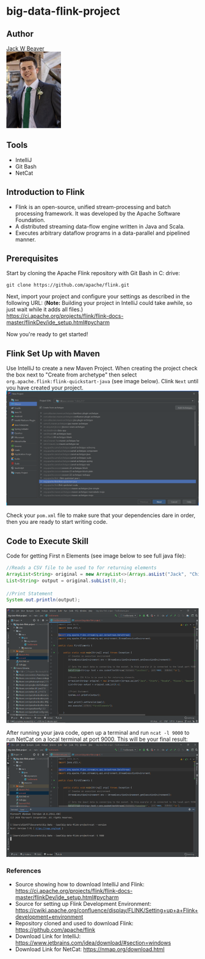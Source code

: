 # big-data-flink-project

## Author
[Jack W Beaver](https://github.com/JackWBeaver) <br>
<img src="Selfie.jpg" widt="150" height="200" />

## Tools
- IntelliJ
- Git Bash
- NetCat

## Introduction to Flink
- Flink is an open-source, unified stream-processing and batch processing framework. It was developed by the Apache Software Foundation.
- A distributed streaming data-flow engine written in Java and Scala.
- Executes arbitrary dataflow programs in a data-parallel and pipelined manner.

## Prerequisites
Start by cloning the Apache Flink repository with Git Bash in C: drive:
```Git Bash
git clone https://github.com/apache/flink.git
```
Next, import your project and configure your settings as described in the following URL: (**Note:** Building your project in IntelliJ could take awhile, so just wait while it adds all files.) <br>  https://ci.apache.org/projects/flink/flink-docs-master/flinkDev/ide_setup.html#pycharm

Now you're ready to get started!

## Flink Set Up with Maven
Use IntelliJ to create a new Maven Project. When creating the project check the box next to "Create from archetype" then select ```org.apache.flink:flink-quickstart-java``` (see image below). Clink ```Next``` until you have created your project.
<img src="Maven1.PNG" width="600" height="300"/>

Check your ```pom.xml``` file to make sure that your dependencies dare in order, then you are ready to start writing code.

## Code to Execute Skill
Code for getting First n Elements (see image below to see full java file):
```Java
//Reads a CSV file to be used to for returning elements
ArrayList<String> original = new ArrayList<>(Arrays.asList("Jack", "Chiefs", "Royals", "Mizzou", "Beaver", "Big Data", "NWMSU", "KC", "USA"));
List<String> output = original.subList(0,4);

//Print Statement
System.out.println(output);
```
<img src="Success1.PNG" width="600" height="300"/>

After running your java code, open up a terminal and run ```ncat -l 9000``` to run NetCat on a local terminal at port 9000. This will be your final result:
<img src="Success2.PNG" width="600" height="300"/>


### References
- Source showing how to download IntelliJ and Flink: https://ci.apache.org/projects/flink/flink-docs-master/flinkDev/ide_setup.html#pycharm
- Source for setting up Flink Development Environment: https://cwiki.apache.org/confluence/display/FLINK/Setting+up+a+Flink+development+environment
- Repository cloned and used to download Flink: https://github.com/apache/flink
- Download Link for IntelliJ: https://www.jetbrains.com/idea/download/#section=windows
- Download Link for NetCat: https://nmap.org/download.html
